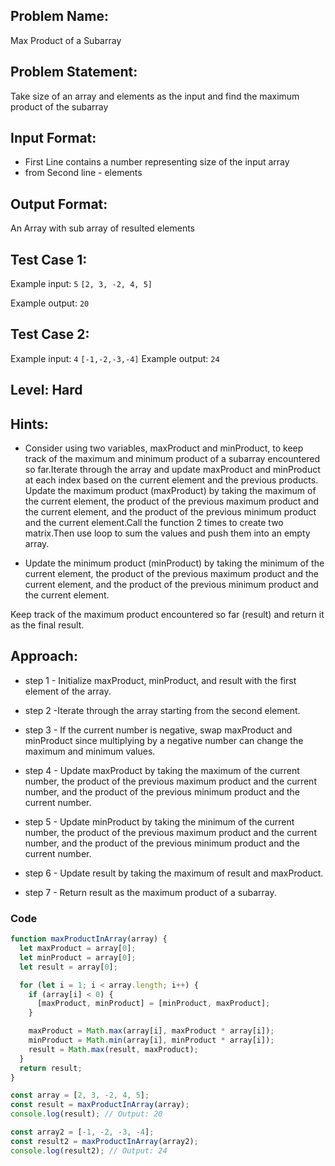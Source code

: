 ## Problem Name:

Max Product of a Subarray

## Problem Statement:

Take size of an array and elements as the input
and find the maximum product of the subarray

## Input Format:

- First Line contains a number representing size of the input array
- from Second line - elements

## Output Format:

An Array with sub array of resulted elements

## Test Case 1:

Example input:
`5`
`[2, 3, -2, 4, 5]`

Example output:
`20`

## Test Case 2:

Example input:
`4`
`[-1,-2,-3,-4]`
Example output:
`24`

## Level: Hard

## Hints:

- Consider using two variables, maxProduct and
  minProduct, to keep track of the maximum and minimum product of a subarray encountered so
  far.Iterate through the array and update maxProduct
  and minProduct at each index based on the
  current element and the previous products.
  Update the maximum product (maxProduct) by
  taking the maximum of the current element, the
  product of the previous maximum product and
  the current element, and the product of the
  previous minimum product and the current
  element.Call the function 2 times to create two matrix.Then use loop to sum the values and push them
  into an empty array.

- Update the minimum product (minProduct)
  by taking the minimum of the current element,
  the product of the previous maximum
  product and the current element,
  and the product of the previous
  minimum product and the current element.

Keep track of the maximum product
encountered so far (result) and
return it as the final result.

## Approach:

- step 1 - Initialize maxProduct, minProduct, and result with the first element of the
  array.

- step 2 -Iterate through the array starting from the second element.

- step 3 - If the current number is negative, swap maxProduct and minProduct since
  multiplying by a negative number can change the maximum and minimum values.

- step 4 - Update maxProduct by taking the maximum of the current number,
  the product of the previous maximum product and the current number, and the
  product of the previous minimum product and the current number.

- step 5 - Update minProduct by taking the minimum of the current number,
  the product of the previous maximum product and the current number,
  and the product of the previous minimum product and the current number.

- step 6 - Update result by taking the maximum of result and maxProduct.

- step 7 - Return result as the maximum product of a subarray.

### Code

```Javascript
function maxProductInArray(array) {
  let maxProduct = array[0];
  let minProduct = array[0];
  let result = array[0];

  for (let i = 1; i < array.length; i++) {
    if (array[i] < 0) {
      [maxProduct, minProduct] = [minProduct, maxProduct];
    }

    maxProduct = Math.max(array[i], maxProduct * array[i]);
    minProduct = Math.min(array[i], minProduct * array[i]);
    result = Math.max(result, maxProduct);
  }
  return result;
}

const array = [2, 3, -2, 4, 5];
const result = maxProductInArray(array);
console.log(result); // Output: 20

const array2 = [-1, -2, -3, -4];
const result2 = maxProductInArray(array2);
console.log(result2); // Output: 24
```
